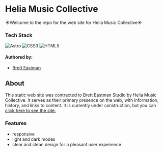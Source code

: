 <div align="left">
  <h1>Helia Music Collective</h1>
  <p>☀️Welcome to the repo for the web site for Helia Music Collective☀️</p>
</div>

### Tech Stack

![Astro](https://img.shields.io/badge/astro-%232C2052.svg?style=for-the-badge&logo=astro&logoColor=white)
![CSS3](https://img.shields.io/badge/css3-%231572B6.svg?style=for-the-badge&logo=css3&logoColor=white)
![HTML5](https://img.shields.io/badge/HTML5-E34F26?style=for-the-badge&logo=html5&logoColor=white)

#### Authored by:

- [Brett Eastman](https://github.com/BrettEastman)

## About

This static web site was contracted to Brett Eastman Studio by Helia Music Collective. It serves as their primary presence on the web, with information, history, and links to content. It is currently under construction, but you can
[ click here to see the site:](https://helia-music-collective.netlify.app/)
  
### Features

- responsive
- light and dark modes
- clear and clean design for a pleasant user experience
